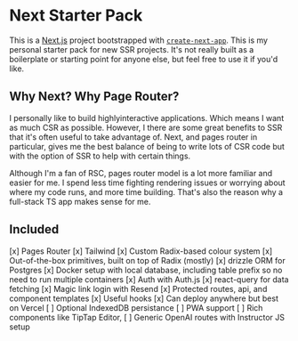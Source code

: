 # Next Starter Pack

This is a [Next.js](https://nextjs.org) project bootstrapped with [`create-next-app`](https://nextjs.org/docs/pages/api-reference/create-next-app).
This is my personal starter pack for new SSR projects. It's not really built as a boilerplate or starting point for anyone else, but feel free to use it if you'd like.

## Why Next? Why Page Router?
I personally like to build highlyinteractive applications. Which means I want as much CSR as possible. However, I there are some great benefits to SSR that it's often useful to take advantage of.
Next, and pages router in particular, gives me the best balance of being to write lots of CSR code but with the option of SSR to help with certain things.

Although I'm a fan of RSC, pages router model is a lot more familiar and easier for me. I spend less time fighting rendering issues or worrying about where my code runs, and more time building.
That's also the reason why a full-stack TS app makes sense for me.

## Included
[x] Pages Router
[x] Tailwind
[x] Custom Radix-based colour system
[x] Out-of-the-box primitives, built on top of Radix (mostly)
[x] drizzle ORM for Postgres
[x] Docker setup with local database, including table prefix so no need to run multiple containers
[x] Auth with Auth.js
[x] react-query for data fetching
[x] Magic link login with Resend
[x] Protected routes, api, and component templates
[x] Useful hooks
[x] Can deploy anywhere but best on Vercel
[ ] Optional IndexedDB persistance
[ ] PWA support
[ ] Rich components like TipTap Editor,
[ ] Generic OpenAI routes with Instructor JS setup
